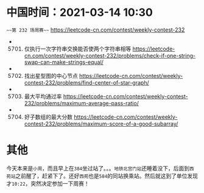 
# 中国时间：2021-03-14 10:30

`~~第 232 场周赛~~` https://leetcode-cn.com/contest/weekly-contest-232
- 5701. 仅执行一次字符串交换能否使两个字符串相等 https://leetcode-cn.com/contest/weekly-contest-232/problems/check-if-one-string-swap-can-make-strings-equal/
- 5702. 找出星型图的中心节点 https://leetcode-cn.com/contest/weekly-contest-232/problems/find-center-of-star-graph/
- 5703. 最大平均通过率 https://leetcode-cn.com/contest/weekly-contest-232/problems/maximum-average-pass-ratio/
- 5704. 好子数组的最大分数 https://leetcode-cn.com/contest/weekly-contest-232/problems/maximum-score-of-a-good-subarray/

# 其他

今天本来是`小周`，而且早上在`384`坐过站了。。。`地铁北宫门站`还睡着没下，后面到`西苑站`之前醒了，赶紧下了。还好`西苑`也是`584`的同站换乘站。然后就这到了单位发现才`10:22`，突然决定参加一下周赛！
